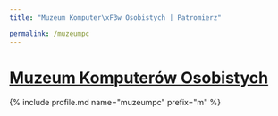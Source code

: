 ```yaml
---
title: "Muzeum Komputer\xF3w Osobistych | Patromierz"

permalink: /muzeumpc
---
```


# [Muzeum Komputerów Osobistych](https://patronite.pl/muzeumpc)

{% include profile.md name="muzeumpc" prefix="m" %}
